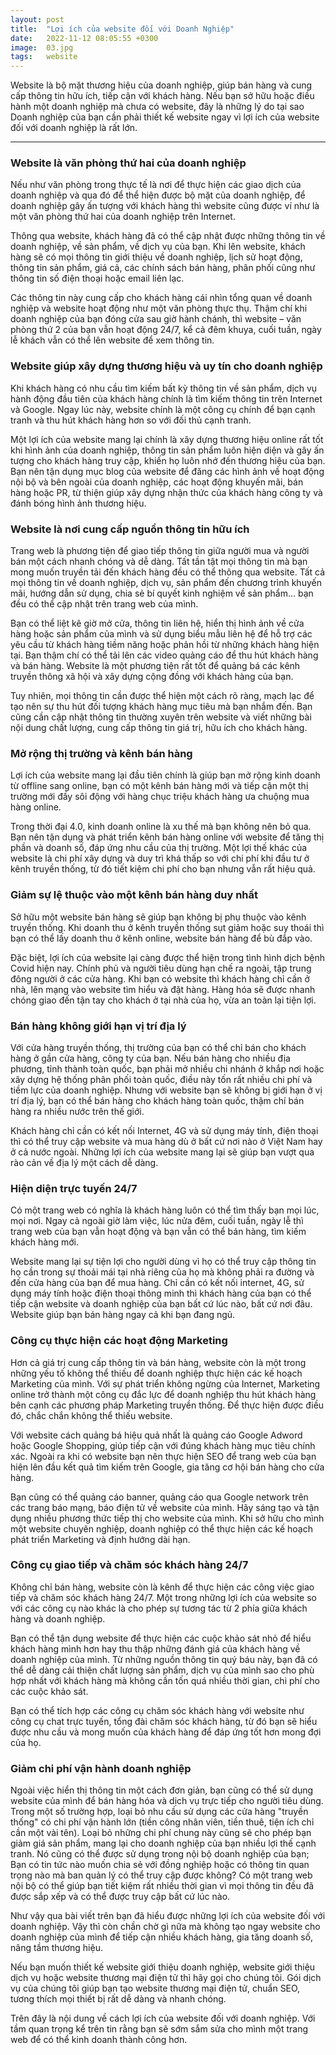 ```yaml
---
layout: post
title:  "Lợi ích của website đối với Doanh Nghiệp"
date:   2022-11-12 08:05:55 +0300
image:  03.jpg
tags:   website
---
```


Website là bộ mặt thương hiệu của doanh nghiệp, giúp bán hàng và cung cấp thông tin hữu ích, tiếp cận với khách hàng. Nếu bạn sở hữu hoặc điều hành một doanh nghiệp mà chưa có website, đây là những lý do tại sao Doanh nghiệp của bạn cần phải thiết kế website ngay vì lợi ích của website đối với doanh nghiệp là rất lớn.

***

### Website là văn phòng thứ hai của doanh nghiệp
Nếu như văn phòng trong thực tế là nơi để thực hiện các giao dịch của doanh nghiệp và qua đó để thể hiện được bộ mặt của doanh nghiệp, để doanh nghiệp gây ấn tượng với khách hàng thì website cũng được ví như là một văn phòng thứ hai của doanh nghiệp trên Internet.

Thông qua website, khách hàng đã có thể cập nhật được những thông tin về doanh nghiệp, về sản phẩm, về dịch vụ của bạn. Khi lên website, khách hàng sẽ có mọi thông tin giới thiệu về doanh nghiệp, lịch sử hoạt động, thông tin sản phẩm, giá cả, các chính sách bán hàng, phân phối cũng như thông tin số điện thoại hoặc email liên lạc.

Các thông tin này cung cấp cho khách hàng cái nhìn tổng quan về doanh nghiệp và website hoạt động như một văn phòng thực thụ. Thậm chí khi doanh nghiệp của bạn đóng cửa sau giờ hành chánh, thì website – văn phòng thứ 2 của bạn vẫn hoạt động 24/7, kể cả đêm khuya, cuối tuần, ngày lễ khách vẫn có thể lên website để xem thông tin.

### Website giúp xây dựng thương hiệu và uy tín cho doanh nghiệp
Khi khách hàng có nhu cầu tìm kiếm bất kỳ thông tin về sản phẩm, dịch vụ hành động đầu tiên của khách hàng chính là tìm kiếm thông tin trên Internet và Google. Ngay lúc này, website chính là một công cụ chính để bạn cạnh tranh và thu hút khách hàng hơn so với đối thủ cạnh tranh.

Một lợi ích của website mang lại chính là xây dựng thương hiệu online rất tốt khi hình ảnh của doanh nghiệp, thông tin sản phẩm luôn hiện diện và gây ấn tượng cho khách hàng truy cập, khiến họ luôn nhớ đến thương hiệu của bạn. Bạn nên tận dụng mục blog của website để đăng các hình ảnh về hoạt động nội bộ và bên ngoài của doanh nghiệp, các hoạt động khuyến mãi, bán hàng hoặc PR, từ thiện giúp xây dựng nhận thức của khách hàng công ty và đánh bóng hình ảnh thương hiệu.

### Website là nơi cung cấp nguồn thông tin hữu ích
Trang web là phương tiện để giao tiếp thông tin giữa người mua và người bán một cách nhanh chóng và dễ dàng. Tất tần tật mọi thông tin mà bạn mong muốn truyền tải đến khách hàng đều có thể thông qua website. Tất cả mọi thông tin về doanh nghiệp, dịch vụ, sản phẩm đến chương trình khuyến mãi, hướng dẫn sử dụng, chia sẻ bí quyết kinh nghiệm về sản phẩm… bạn đều có thể cập nhật trên trang web của mình.

Bạn có thể liệt kê giờ mở cửa, thông tin liên hệ, hiển thị hình ảnh về cửa hàng hoặc sản phẩm của mình và sử dụng biểu mẫu liên hệ để hỗ trợ các yêu cầu từ khách hàng tiềm năng hoặc phản hồi từ những khách hàng hiện tại. Bạn thậm chí có thể tải lên các video quảng cáo để thu hút khách hàng và bán hàng. Website là một phương tiện rất tốt để quảng bá các kênh truyền thông xã hội và xây dựng cộng đồng với khách hàng của bạn.

Tuy nhiên, mọi thông tin cần được thể hiện một cách rõ ràng, mạch lạc để tạo nên sự thu hút đối tượng khách hàng mục tiêu mà bạn nhắm đến. Bạn cũng cần cập nhật thông tin thường xuyên trên website và viết những bài nội dung chất lượng, cung cấp thông tin giá trị, hữu ích cho khách hàng.

### Mở rộng thị trường và kênh bán hàng
Lợi ích của website mang lại đầu tiên chính là giúp bạn mở rộng kinh doanh từ offline sang online, bạn có một kênh bán hàng mới và tiếp cận một thị trường mới đầy sôi động với hàng chục triệu khách hàng ưa chuộng mua hàng online. 

Trong thời đại 4.0, kinh doanh online là xu thế mà bạn không nên bỏ qua. Bạn nên tận dụng và phát triển kênh bán hàng online với website để tăng thị phần và doanh số, đáp ứng nhu cầu của thị trường. Một lợi thế khác của website là chi phí xây dựng và duy trì khá thấp so với chi phí khi đầu tư ở kênh truyền thống, từ đó tiết kiệm chi phí cho bạn nhưng vẫn rất hiệu quả.

### Giảm sự lệ thuộc vào một kênh bán hàng duy nhất
Sở hữu một website bán hàng sẽ giúp bạn không bị phụ thuộc vào kênh truyền thống. Khi doanh thu ở kênh truyền thống sụt giảm hoặc suy thoái thì bạn có thể lấy doanh thu ở kênh online, website bán hàng để bù đắp vào.

Đặc biệt, lợi ích của website lại càng được thể hiện trong tình hình dịch bệnh Covid hiện nay. Chính phủ và người tiêu dùng hạn chế ra ngoài, tập trung đông người ở các cửa hàng. Khi bạn có website thì khách hàng chỉ cần ở nhà, lên mạng vào website tìm hiểu và đặt hàng. Hàng hóa sẽ được nhanh chóng giao đến tận tay cho khách ở tại nhà của họ, vừa an toàn lại tiện lợi.

### Bán hàng không giới hạn vị trí địa lý
Với cửa hàng truyền thống, thị trường của bạn có thể chỉ bán cho khách hàng ở gần cửa hàng, công ty của bạn. Nếu bán hàng cho nhiều địa phương, tỉnh thành toàn quốc, bạn phải mở nhiều chi nhánh ở khắp nơi hoặc xây dựng hệ thống phân phối toàn quốc, điều này tốn rất nhiều chi phí và tiềm lực của doanh nghiệp. Nhưng với website bạn sẽ không bị giới hạn ở vị trí địa lý, bạn có thể bán hàng cho khách hàng toàn quốc, thậm chí bán hàng ra nhiều nước trên thế giới. 

Khách hàng chỉ cần có kết nối Internet, 4G và sử dụng máy tính, điện thoại thì có thể truy cập website và mua hàng dù ở bất cứ nơi nào ở Việt Nam hay ở cả nước ngoài. Những lợi ích của website mang lại sẽ giúp bạn vượt qua rào cản về địa lý một cách dễ dàng.

### Hiện diện trực tuyến 24/7
Có một trang web có nghĩa là khách hàng luôn có thể tìm thấy bạn mọi lúc, mọi nơi. Ngay cả ngoài giờ làm việc, lúc nửa đêm, cuối tuần, ngày lễ thì trang web của bạn vẫn hoạt động và bạn vẫn có thể bán hàng, tìm kiếm khách hàng mới.

Website mang lại sự tiện lợi cho người dùng vì họ có thể truy cập thông tin họ cần trong sự thoải mái tại nhà riêng của họ mà không phải ra đường và đến cửa hàng của bạn để mua hàng. Chỉ cần có kết nối internet, 4G, sử dụng máy tính hoặc điện thoại thông minh thì khách hàng của bạn có thể tiếp cận website và doanh nghiệp của bạn bất cứ lúc nào, bất cứ nơi đâu. Website giúp bạn bán hàng ngay cả khi bạn đang ngủ.

### Công cụ thực hiện các hoạt động Marketing
Hơn cả giá trị cung cấp thông tin và bán hàng, website còn là một trong những yếu tố không thể thiếu để doanh nghiệp thực hiện các kế hoạch Marketing của mình. Với sự phát triển không ngừng của Internet, Marketing online trở thành một công cụ đắc lực để doanh nghiệp thu hút khách hàng bên cạnh các phương pháp Marketing truyền thống. Để thực hiện được điều đó, chắc chắn không thể thiếu website.

Với website cách quảng bá hiệu quả nhất là quảng cáo Google Adword hoặc Google Shopping, giúp tiếp cận với đúng khách hàng mục tiêu chính xác. Ngoài ra khi có website bạn nên thực hiện SEO để trang web của bạn hiện lên đầu kết quả tìm kiếm trên Google, gia tăng cơ hội bán hàng cho cửa hàng.

Bạn cũng có thể quảng cáo banner, quảng cáo qua Google network trên các trang báo mạng, báo điện tử về website của mình. Hãy sáng tạo và tận dụng nhiều phương thức tiếp thị cho website của mình. Khi sở hữu cho mình một website chuyên nghiệp, doanh nghiệp có thể thực hiện các kế hoạch phát triển Marketing và định hướng dài hạn.

### Công cụ giao tiếp và chăm sóc khách hàng 24/7
Không chỉ bán hàng, website còn là kênh để thực hiện các công việc giao tiếp và chăm sóc khách hàng 24/7. Một trong những lợi ích của website so với các công cụ nào khác là cho phép sự tương tác từ 2 phía giữa khách hàng và doanh nghiệp.

Bạn có thể tận dụng website để thực hiện các cuộc khảo sát nhỏ để hiểu khách hàng mình hơn hay thu thập những đánh giá của khách hàng về doanh nghiệp của mình. Từ những nguồn thông tin quý báu này, bạn đã có thể dễ dàng cải thiện chất lượng sản phẩm, dịch vụ của mình sao cho phù hợp nhất với khách hàng mà không cần tốn quá nhiều thời gian, chi phí cho các cuộc khảo sát.

Bạn có thể tích hợp các công cụ chăm sóc khách hàng với website như công cụ chat trực tuyến, tổng đài chăm sóc khách hàng, từ đó bạn sẽ hiểu được nhu cầu và mong muốn của khách hàng để đáp ứng tốt hơn mong đợi của họ.

### Giảm chi phí vận hành doanh nghiệp
Ngoài việc hiển thị thông tin một cách đơn giản, bạn cũng có thể sử dụng website của mình để bán hàng hóa và dịch vụ trực tiếp cho người tiêu dùng. Trong một số trường hợp, loại bỏ nhu cầu sử dụng các cửa hàng "truyền thống" có chi phí vận hành lớn (tiền công nhân viên, tiền thuê, tiện ích chỉ cần một vài tên). Loại bỏ những chi phí chung này cũng sẽ cho phép bạn giảm giá sản phẩm, mang lại cho doanh nghiệp của bạn nhiều lợi thế cạnh tranh. Nó cũng có thể được sử dụng trong nội bộ doanh nghiệp của bạn; Bạn có tin tức nào muốn chia sẻ với đồng nghiệp hoặc có thông tin quan trọng nào mà ban quản lý có thể truy cập được không? Có một trang web nội bộ có thể giúp bạn tiết kiệm rất nhiều thời gian vì mọi thông tin đều đã được sắp xếp và có thể được truy cập bất cứ lúc nào.

Như vậy qua bài viết trên bạn đã hiểu được những lợi ích của website đối với doanh nghiệp. Vậy thì còn chần chờ gì nữa mà không tạo ngay website cho doanh nghiệp của mình để tiếp cận nhiều khách hàng, gia tăng doanh số, nâng tầm thương hiệu.

Nếu bạn muốn thiết kế website giới thiệu doanh nghiệp, website giới thiệu dịch vụ hoặc website thương mại điện tử thì hãy gọi cho chúng tôi. Gói dịch vụ của chúng tôi giúp bạn tạo website thương mại điện tử, chuẩn SEO, tương thích mọi thiết bị rất dễ dàng và nhanh chóng.

Trên đây là nội dung về cách lợi ích của website đối với doanh nghiệp. Với tầm quan trọng kể trên tin rằng bạn sẽ sớm sắm sửa cho mình một trang web để có thể kinh doanh thành công hơn. 